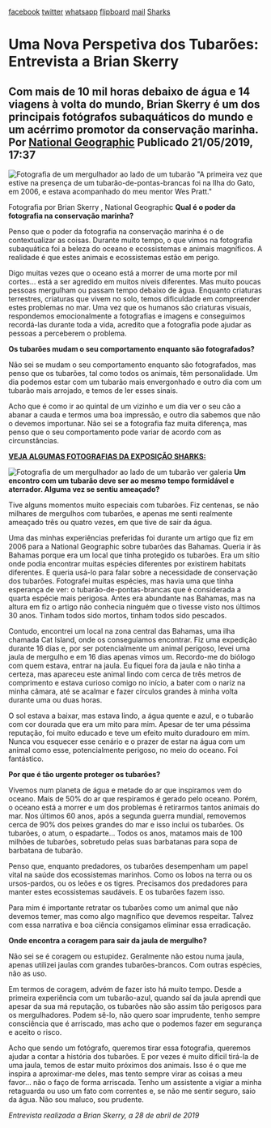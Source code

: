 [facebook](https://www.facebook.com/sharer/sharer.php?u=https%3A%2F%2Fwww.natgeo.pt%2Ftubarao%2F2019%2F05%2Fuma-nova-perspetiva-dos-tubaroes-entrevista-a-brian-skerry) [twitter](https://twitter.com/share?url=https%3A%2F%2Fwww.natgeo.pt%2Ftubarao%2F2019%2F05%2Fuma-nova-perspetiva-dos-tubaroes-entrevista-a-brian-skerry&via=natgeo&text=Uma%20Nova%20Perspetiva%20dos%20Tubar%C3%B5es%3A%20Entrevista%20a%20Brian%20Skerry) [whatsapp](https://web.whatsapp.com/send?text=https%3A%2F%2Fwww.natgeo.pt%2Ftubarao%2F2019%2F05%2Fuma-nova-perspetiva-dos-tubaroes-entrevista-a-brian-skerry) [flipboard](https://share.flipboard.com/bookmarklet/popout?v=2&title=Uma%20Nova%20Perspetiva%20dos%20Tubar%C3%B5es%3A%20Entrevista%20a%20Brian%20Skerry&url=https%3A%2F%2Fwww.natgeo.pt%2Ftubarao%2F2019%2F05%2Fuma-nova-perspetiva-dos-tubaroes-entrevista-a-brian-skerry) [mail](mailto:?subject=NatGeo&body=https%3A%2F%2Fwww.natgeo.pt%2Ftubarao%2F2019%2F05%2Fuma-nova-perspetiva-dos-tubaroes-entrevista-a-brian-skerry%20-%20Uma%20Nova%20Perspetiva%20dos%20Tubar%C3%B5es%3A%20Entrevista%20a%20Brian%20Skerry) [Sharks](https://www.natgeo.pt/sharks) 
# Uma Nova Perspetiva dos Tubarões: Entrevista a Brian Skerry 
## Com mais de 10 mil horas debaixo de água e 14 viagens à volta do mundo, Brian Skerry é um dos principais fotógrafos subaquáticos do mundo e um acérrimo promotor da conservação marinha. Por [National Geographic](https://www.natgeo.pt/autor/national-geographic) Publicado 21/05/2019, 17:37 
![Fotografia de um mergulhador ao lado de um tubarão](img/files_styles_image_00_public_01_national_0geographic_0sharks_0brian_0skerry_0oceanic_0whitetip.jpg, "Fotografia de um mergulhador ao lado de um tubarão")
"A primeira vez que estive na presença de um tubarão-de-pontas-brancas foi na Ilha do Gato, em 2006, e estava acompanhado do meu mentor Wes Pratt." 

Fotografia por Brian Skerry , National Geographic **Qual é o poder da fotografia na conservação marinha?** 

Penso que o poder da fotografia na conservação marinha é o de contextualizar as coisas. Durante muito tempo, o que vimos na fotografia subaquática foi a beleza do oceano e ecossistemas e animais magníficos. A realidade é que estes animais e ecossistemas estão em perigo. 

Digo muitas vezes que o oceano está a morrer de uma morte por mil cortes… está a ser agredido em muitos níveis diferentes. Mas muito poucas pessoas mergulham ou passam tempo debaixo de água. Enquanto criaturas terrestres, criaturas que vivem no solo, temos dificuldade em compreender estes problemas no mar. Uma vez que os humanos são criaturas visuais, respondemos emocionalmente a fotografias e imagens e conseguimos recordá-las durante toda a vida, acredito que a fotografia pode ajudar as pessoas a perceberem o problema. 

**Os tubarões mudam o seu comportamento enquanto são fotografados?** 

Não sei se mudam o seu comportamento enquanto são fotografados, mas penso que os tubarões, tal como todos os animais, têm personalidade. Um dia podemos estar com um tubarão mais envergonhado e outro dia com um tubarão mais arrojado, e temos de ler esses sinais. 

Acho que é como ir ao quintal de um vizinho e um dia ver o seu cão a abanar a cauda e termos uma boa impressão, e outro dia sabemos que não o devemos importunar. Não sei se a fotografia faz muita diferença, mas penso que o seu comportamento pode variar de acordo com as circunstâncias. 

[**VEJA ALGUMAS FOTOGRAFIAS DA EXPOSIÇÃO SHARKS:**](https://www.natgeo.pt/photography/2019/05/revelamos-5-fotografias-da-exposicao-sharks) 

![Fotografia de um mergulhador ao lado de um tubarão](img/files_styles_image_00_public_01_national_0geographic_0sharks_0brian_0skerry_0oceanic_0whitetip.jpg, "Fotografia de um mergulhador ao lado de um tubarão")
ver galeria **Um encontro com um tubarão deve ser ao mesmo tempo formidável e aterrador. Alguma vez se sentiu ameaçado?** 

Tive alguns momentos muito especiais com tubarões. Fiz centenas, se não milhares de mergulhos com tubarões, e apenas me senti realmente ameaçado três ou quatro vezes, em que tive de sair da água. 

Uma das minhas experiências preferidas foi durante um artigo que fiz em 2006 para a National Geographic sobre tubarões das Bahamas. Queria ir às Bahamas porque era um local que tinha protegido os tubarões. Era um sítio onde podia encontrar muitas espécies diferentes por existirem habitats diferentes. E queria usá-lo para falar sobre a necessidade de conservação dos tubarões. Fotografei muitas espécies, mas havia uma que tinha esperança de ver: o tubarão-de-pontas-brancas que é considerada a quarta espécie mais perigosa. Antes era abundante nas Bahamas, mas na altura em fiz o artigo não conhecia ninguém que o tivesse visto nos últimos 30 anos. Tinham todos sido mortos, tinham todos sido pescados. 

Contudo, encontrei um local na zona central das Bahamas, uma ilha chamada Cat Island, onde os conseguíamos encontrar. Fiz uma expedição durante 16 dias e, por ser potencialmente um animal perigoso, levei uma jaula de mergulho e em 16 dias apenas vimos um. Recordo-me do biólogo com quem estava, entrar na jaula. Eu fiquei fora da jaula e não tinha a certeza, mas apareceu este animal lindo com cerca de três metros de comprimento e estava curioso comigo no início, a bater com o nariz na minha câmara, até se acalmar e fazer círculos grandes à minha volta durante uma ou duas horas. 

O sol estava a baixar, mas estava lindo, a água quente e azul, e o tubarão com cor dourada que era um mito para mim. Apesar de ter uma péssima reputação, foi muito educado e teve um efeito muito duradouro em mim. Nunca vou esquecer esse cenário e o prazer de estar na água com um animal como esse, potencialmente perigoso, no meio do oceano. Foi fantástico. 

**Por que é tão urgente proteger os tubarões?** 

Vivemos num planeta de água e metade do ar que inspiramos vem do oceano. Mais de 50% do ar que respiramos é gerado pelo oceano. Porém, o oceano está a morrer e um dos problemas é retirarmos tantos animais do mar. Nos últimos 60 anos, após a segunda guerra mundial, removemos cerca de 90% dos peixes grandes do mar e isso inclui os tubarões. Os tubarões, o atum, o espadarte… Todos os anos, matamos mais de 100 milhões de tubarões, sobretudo pelas suas barbatanas para sopa de barbatana de tubarão. 

Penso que, enquanto predadores, os tubarões desempenham um papel vital na saúde dos ecossistemas marinhos. Como os lobos na terra ou os ursos-pardos, ou os leões e os tigres. Precisamos dos predadores para manter estes ecossistemas saudáveis. E os tubarões fazem isso. 

Para mim é importante retratar os tubarões como um animal que não devemos temer, mas como algo magnífico que devemos respeitar. Talvez com essa narrativa e boa ciência consigamos eliminar essa erradicação. 

**Onde encontra a coragem para sair da jaula de mergulho?** 

Não sei se é coragem ou estupidez. Geralmente não estou numa jaula, apenas utilizei jaulas com grandes tubarões-brancos. Com outras espécies, não as uso. 

Em termos de coragem, advém de fazer isto há muito tempo. Desde a primeira experiência com um tubarão-azul, quando saí da jaula aprendi que apesar da sua má reputação, os tubarões não são assim tão perigosos para os mergulhadores. Podem sê-lo, não quero soar imprudente, tenho sempre consciência que é arriscado, mas acho que o podemos fazer em segurança e aceito o risco. 

Acho que sendo um fotógrafo, queremos tirar essa fotografia, queremos ajudar a contar a história dos tubarões. E por vezes é muito difícil tirá-la de uma jaula, temos de estar muito próximos dos animais. Isso é o que me inspira a aproximar-me deles, mas tento sempre virar as coisas a meu favor… não o faço de forma arriscada. Tenho um assistente a vigiar a minha retaguarda ou uso um fato com correntes e, se não me sentir seguro, saio da água. Não sou maluco, sou prudente. 

_Entrevista realizada a Brian Skerry, a 28 de abril de 2019_ 

